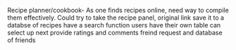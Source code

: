 Recipe planner/cookbook- As one finds recipes online, need way to compile them effectively. Could try to take the recipe panel, original link
    save it to a databse of recipes
    have a search function
    users have their own table
    can select up next
    provide ratings and comments
    freind request and database of friends


